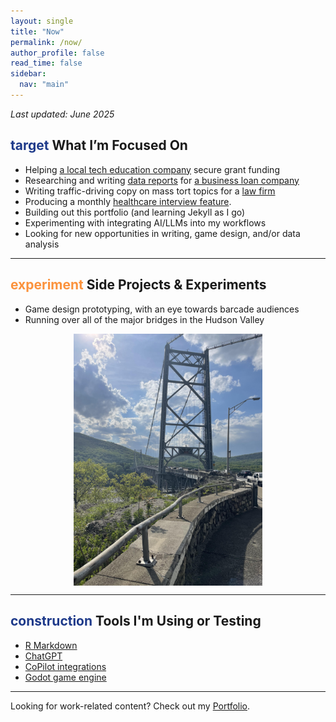 ```yaml
---
layout: single
title: "Now"
permalink: /now/
author_profile: false
read_time: false
sidebar:
  nav: "main"
---
```


_Last updated: June 2025_

<h2 class="section-header"><span class="material-symbols-outlined" style="color: #1e3a8a;">target</span> What I’m Focused On</h2>

- Helping [a local tech education company](https://openhubproject.com/) secure grant funding
- Researching and writing [data reports](../portfolio/economic-trends) for [a business loan company](https://www.nationalbusinesscapital.com)
- Writing traffic-driving copy on mass tort topics for a [law firm](https://www.robertkinglawfirm.com/personal-injury/pfas-class-action-lawsuit/pennsylvania-water-contamination-lawsuit/)
- Producing a monthly [healthcare interview feature](https://www.gvhealthnews.com/).
- Building out this portfolio (and learning Jekyll as I go)
- Experimenting with integrating AI/LLMs into my workflows
- Looking for new opportunities in writing, game design, and/or data analysis

---

<h2 class="section-header"><span class="material-symbols-outlined" style="color: #fb923c;">experiment</span> Side Projects & Experiments</h2>

- Game design prototyping, with an eye towards barcade audiences
- Running over all of the major bridges in the Hudson Valley
<img src="/assets/images/BearMountainBridge.jpg" alt="Bear Mountain Bridge" style="display:block; margin:auto; width:60%;" />

---

<h2 class="section-header"><span class="material-symbols-outlined" style="color: #1e3a8a;">construction</span> Tools I'm Using or Testing</h2>

- [R Markdown](https://rmarkdown.rstudio.com/)
- [ChatGPT](https://chatgpt.com/)
- [CoPilot integrations](https://copilot.microsoft.com/chats/mkbJ8opRfFJUaRwqU3wbc)
- [Godot game engine](https://godotengine.org/) 

---

Looking for work-related content? Check out my [Portfolio](/portfolio/).
